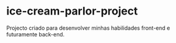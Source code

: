 # ice-cream-parlor-project
Projecto criado para desenvolver minhas habilidades front-end e futuramente back-end.
